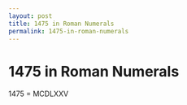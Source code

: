 ```yaml
---
layout: post
title: 1475 in Roman Numerals
permalink: 1475-in-roman-numerals
---
```


# 1475 in Roman Numerals

1475 = MCDLXXV
